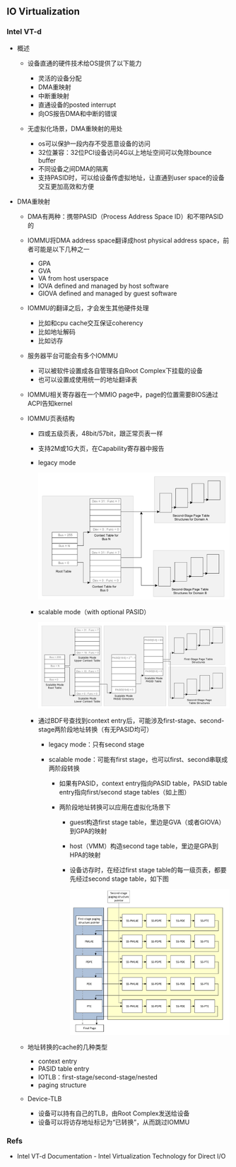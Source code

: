 ## IO Virtualization

### Intel VT-d

- 概述

  - 设备直通的硬件技术给OS提供了以下能力
    - 灵活的设备分配
    - DMA重映射
    - 中断重映射
    - 直通设备的posted interrupt
    - 向OS报告DMA和中断的错误

  - 无虚拟化场景，DMA重映射的用处
    - os可以保护一段内存不受恶意设备的访问
    - 32位兼容：32位PCI设备访问4G以上地址空间可以免除bounce buffer
    - 不同设备之间DMA的隔离
    - 支持PASID时，可以给设备传虚拟地址，让直通到user space的设备交互更加高效和方便

- DMA重映射

  - DMA有两种：携带PASID（Process Address Space ID）和不带PASID的

  - IOMMU将DMA address space翻译成host physical address space，前者可能是以下几种之一

    - GPA
    - GVA
    - VA from host userspace
    - IOVA defined and managed by host software
    - GIOVA defined and managed by guest software

  - IOMMU的翻译之后，才会发生其他硬件处理

    - 比如和cpu cache交互保证coherency
    - 比如地址解码
    - 比如访存

  - 服务器平台可能会有多个IOMMU

    - 可以被软件设置成各自管理各自Root Complex下挂载的设备
    - 也可以设置成使用统一的地址翻译表

  - IOMMU相关寄存器在一个MMIO page中，page的位置需要BIOS通过ACPI告知kernel

  - IOMMU页表结构

    - 四或五级页表，48bit/57bit，跟正常页表一样

    - 支持2M或1G大页，在Capability寄存器中报告

    - legacy mode

      ![pgtable-legacy](./assets/pgtable-legacy.png)

    - scalable mode（with optional PASID）

      ![pgtable-scalable](./assets/pgtable-scalable.png)

    - 通过BDF号查找到context entry后，可能涉及first-stage、second-stage两阶段地址转换（有无PASID均可）

      - legacy mode：只有second stage

      - scalable mode：可能有first stage，也可以first、second串联成两阶段转换

        - 如果有PASID，context entry指向PASID table，PASID table entry指向first/second stage tables（如上图）

        - 两阶段地址转换可以应用在虚拟化场景下

          - guest构造first stage table，里边是GVA（或者GIOVA）到GPA的映射

          - host（VMM）构造second tage table，里边是GPA到HPA的映射

          - 设备访存时，在经过first stage table的每一级页表，都要先经过second stage table，如下图

            ![ptwalk-nested](./assets/ptwalk-nested.png)

  - 地址转换的cache的几种类型

    - context entry
    - PASID table entry
    - IOTLB：first-stage/second-stage/nested
    - paging structure

  - Device-TLB

    - 设备可以持有自己的TLB，由Root Complex发送给设备
    - 设备可以将访存地址标记为“已转换”，从而跳过IOMMU



### Refs

- Intel VT-d Documentation - Intel Virtualization Technology for Direct I/O

